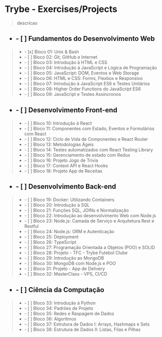 # Trybe - Exercises/Projects

>descricao

## <ul><li>- [ ] Fundamentos do Desenvolvimento Web</li></ul>

><ul><li>- [x] Bloco 01: Unix & Bash</li>
><li>-     [ ] Bloco 02: Git, GitHub e Internet</li>
><li>-     [ ] Bloco 03: Introdução à HTML e CSS</li>
><li>-     [ ] Bloco 04: Introdução à JavaScript e Lógica de Programação</li>
><li>-     [ ] Bloco 05: JavaScript: DOM, Eventos e Web Storage</li>
><li>-     [ ] Bloco 06: HTML e CSS: Forms, Flexbox e Responsivo</li>
><li>-     [ ] Bloco 07: Introdução à JavaScript ES6 e Testes Unitários</li>
><li>-     [ ] Bloco 08: Higher Order Functions do JavaScript ES6</li>
><li>-     [ ] Bloco 09: JavaScript e Testes Assíncronos</li></ul>

## <ul><li>- [ ] Desenvolvimento Front-end</li></ul>

><ul><li>- [ ] Bloco 10: Introdução à React</li>
><li>-     [ ] Bloco 11: Componentes com Estado, Eventos e Formulários </li>com React
><li>-     [ ] Bloco 12: Ciclo de Vida de Componentes e React Router</li>
><li>-     [ ] Bloco 13: Metodologias Ágeis</li>
><li>-     [ ] Bloco 14: Testes automatizados com React Testing Library</li>
><li>-     [ ] Bloco 15: Gerenciamento de estado com Redux</li>
><li>-     [ ] Bloco 16: Projeto Jogo de Trivia</li>
><li>-     [ ] Bloco 17: Context API e React Hooks</li>
><li>-     [ ] Bloco 18: Projeto App de Receitas</li></ul>

## <ul><li>- [ ] Desenvolvimento Back-end</li></ul>

><ul><li>- [ ] Bloco 19: Docker: Utilizando Containers</li>
><li>-     [ ] Bloco 20: Introdução à SQL</li>
><li>-     [ ] Bloco 21: Funções SQL, JOINs e Normalização</li>
><li>-     [ ] Bloco 22: Introdução ao desenvolvimento Web com Node.js</li>
><li>-     [ ] Bloco 23: Node.js: Camada de Serviço e Arquitetura Rest e </li>Restful
><li>-     [ ] Bloco 24: Node.js: ORM e Autenticação</li>
><li>-     [ ] Bloco 25: Deployment</li>
><li>-     [ ] Bloco 26: TypeScript</li>
><li>-     [ ] Bloco 27: Programação Orientada a Objetos (POO) e SOLID</li>
><li>-     [ ] Bloco 28: Projeto - TFC - Trybe Futebol Clube</li>
><li>-     [ ] Bloco 29: Introdução ao MongoDB</li>
><li>-     [ ] Bloco 30: MongoDB com Node.js e POO</li>
><li>-     [ ] Bloco 31: Projeto - App de Delivery</li>
><li>-     [ ] Bloco 32: MasterClass - VPS, CI/CD</li></ul>

## <ul><li>- [ ] Ciência da Computação</li></ul>

><ul><li>- [ ] Bloco 33: Introdução à Python</li>
><li>-     [ ] Bloco 34: Padrões de Projeto</li>
><li>-     [ ] Bloco 35: Redes e Raspagem de Dados</li>
><li>-     [ ] Bloco 36: Algoritmos</li>
><li>-     [ ] Bloco 37: Estrutura de Dados I: Arrays, Hashmaps e Sets</li>
><li>-     [ ] Bloco 38: Estrutura de Dados II: Listas, Filas e Pilhas</li></ul>
